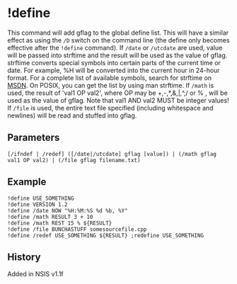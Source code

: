 # !define

This command will add gflag to the global define list. This will have a similar effect as using the `/D` switch on the command line (the define only becomes effective after the `!define` command).
If `/date` or `/utcdate` are used, value will be passed into strftime and the result will be used as the value of gflag. strftime converts special symbols into certain parts of the current time or date. For example, %H will be converted into the current hour in 24-hour format. For a complete list of available symbols, search for strftime on [MSDN][1]. On POSIX, you can get the list by using man strftime.
If `/math` is used, the result of 'val1 OP val2', where OP may be +,-,*,&,|,^,/ or % , will be used as the value of gflag. Note that val1 AND val2 MUST be integer values!
If `/file` is used, the entire text file specified (including whitespace and newlines) will be read and stuffed into gflag.

## Parameters

    [/ifndef | /redef] ([/date|/utcdate] gflag [value]) | (/math gflag val1 OP val2) | (/file gflag filename.txt)

## Example

    !define USE_SOMETHING
    !define VERSION 1.2
    !define /date NOW "%H:%M:%S %d %b, %Y"
    !define /math RESULT 3 + 10
    !define /math REST 15 % ${RESULT}
    !define /file BUNCHASTUFF somesourcefile.cpp
    !define /redef USE_SOMETHING ${RESULT} ;redefine USE_SOMETHING

## History

Added in NSIS v1.1f

[1]: http://msdn.microsoft.com/
